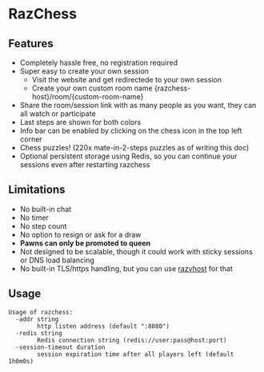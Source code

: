 # RazChess

## Features
* Completely hassle free, no registration required
* Super easy to create your own session
  * Visit the website and get redirectede to your own session
  * Create your own custom room name {razchess-host}/room/{custom-room-name}
* Share the room/session link with as many people as you want, they can all watch or participate
* Last steps are shown for both colors
* Info bar can be enabled by clicking on the chess icon in the top left corner
* Chess puzzles! (220x mate-in-2-steps puzzles as of writing this doc)
* Optional persistent storage using Redis, so you can continue your sessions even after restarting razchess

## Limitations
* No built-in chat
* No timer
* No step count
* No option to resign or ask for a draw
* **Pawns can only be promoted to queen**
* Not designed to be scalable, though it could work with sticky sessions or DNS load balancing
* No built-in TLS/https handling, but you can use [razvhost](https://github.com/razzie/razvhost) for that

## Usage
```
Usage of razchess:
  -addr string
        http listen address (default ":8080")
  -redis string
        Redis connection string (redis://user:pass@host:port)
  -session-timeout duration
        session expiration time after all players left (default 1h0m0s)
```
